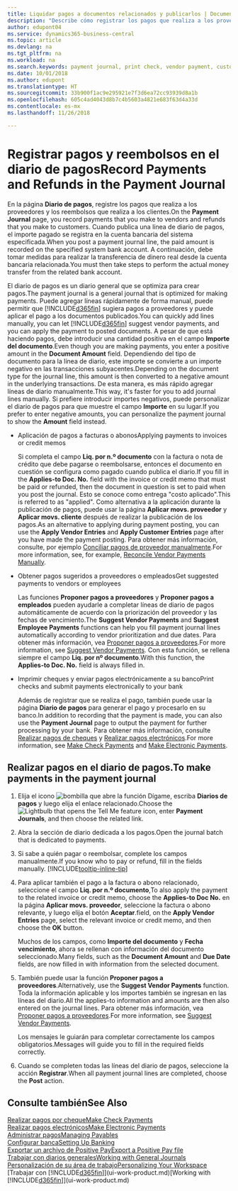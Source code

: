 ```yaml
---
title: Liquidar pagos a documentos relacionados y publicarlos | Documentos de Microsoft
description: "Describe cómo registrar los pagos que realiza a los proveedores y los reembolsos que realiza a los clientes."
author: edupont04
ms.service: dynamics365-business-central
ms.topic: article
ms.devlang: na
ms.tgt_pltfrm: na
ms.workload: na
ms.search.keywords: payment journal, print check, vendor payment, customer refund, creditor, debt, balance due, AP
ms.date: 10/01/2018
ms.author: edupont
ms.translationtype: HT
ms.sourcegitcommit: 33b900f1ac9e295921e7f3d6ea72cc93939d8a1b
ms.openlocfilehash: 605c4ad4043d8b7c4b5603a4821e683f63d4a33d
ms.contentlocale: es-mx
ms.lasthandoff: 11/26/2018

---
```

# <a name="record-payments-and-refunds-in-the-payment-journal"></a><span data-ttu-id="8b2d5-103">Registrar pagos y reembolsos en el diario de pagos</span><span class="sxs-lookup"><span data-stu-id="8b2d5-103">Record Payments and Refunds in the Payment Journal</span></span>

<span data-ttu-id="8b2d5-104">En la página **Diario de pagos**, registre los pagos que realiza a los proveedores y los reembolsos que realiza a los clientes.</span><span class="sxs-lookup"><span data-stu-id="8b2d5-104">On the **Payment Journal** page, you record payments that you make to vendors and refunds that you make to customers.</span></span> <span data-ttu-id="8b2d5-105">Cuando publica una línea de diario de pagos, el importe pagado se registra en la cuenta bancaria del sistema especificada.</span><span class="sxs-lookup"><span data-stu-id="8b2d5-105">When you post a payment journal line, the paid amount is recorded on the specified system bank account.</span></span> <span data-ttu-id="8b2d5-106">A continuación, debe tomar medidas para realizar la transferencia de dinero real desde la cuenta bancaria relacionada.</span><span class="sxs-lookup"><span data-stu-id="8b2d5-106">You must then take steps to perform the actual money transfer from the related bank account.</span></span>  

<span data-ttu-id="8b2d5-107">El diario de pagos es un diario general que se optimiza para crear pagos.</span><span class="sxs-lookup"><span data-stu-id="8b2d5-107">The payment journal is a general journal that is optimized for making payments.</span></span> <span data-ttu-id="8b2d5-108">Puede agregar líneas rápidamente de forma manual, puede permitir que [!INCLUDE[d365fin](includes/d365fin_md.md)] sugiera pagos a proveedores y puede aplicar el pago a los documentos publicados.</span><span class="sxs-lookup"><span data-stu-id="8b2d5-108">You can quickly add lines manually, you can let [!INCLUDE[d365fin](includes/d365fin_md.md)] suggest vendor payments, and you can apply the payment to posted documents.</span></span> <span data-ttu-id="8b2d5-109">A pesar de que está haciendo pagos, debe introducir una cantidad positiva en el campo **Importe del documento**.</span><span class="sxs-lookup"><span data-stu-id="8b2d5-109">Even though you are making payments, you enter a positive amount in the **Document Amount** field.</span></span> <span data-ttu-id="8b2d5-110">Dependiendo del tipo de documento para la línea de diario, este importe se convierte a un importe negativo en las transacciones subyacentes.</span><span class="sxs-lookup"><span data-stu-id="8b2d5-110">Depending on the document type for the journal line, this amount is then converted to a negative amount in the underlying transactions.</span></span> <span data-ttu-id="8b2d5-111">De esta manera, es más rápido agregar líneas de diario manualmente.</span><span class="sxs-lookup"><span data-stu-id="8b2d5-111">This way, it's faster for you to add journal lines manually.</span></span> <span data-ttu-id="8b2d5-112">Si prefiere introducir importes negativos, puede personalizar el diario de pagos para que muestre el campo **Importe** en su lugar.</span><span class="sxs-lookup"><span data-stu-id="8b2d5-112">If you prefer to enter negative amounts, you can personalize the payment journal to show the **Amount** field instead.</span></span>  

- <span data-ttu-id="8b2d5-113">Aplicación de pagos a facturas o abonos</span><span class="sxs-lookup"><span data-stu-id="8b2d5-113">Applying payments to invoices or credit memos</span></span>

    <span data-ttu-id="8b2d5-114">Si completa el campo **Liq. por n.º documento** con la factura o nota de crédito que debe pagarse o reembolsarse, entonces el documento en cuestión se configura como pagado cuando publica el diario.</span><span class="sxs-lookup"><span data-stu-id="8b2d5-114">If you fill in the **Applies-to Doc. No.** field with the invoice or credit memo that must be paid or refunded, then the document in question is set to paid when you post the journal.</span></span> <span data-ttu-id="8b2d5-115">Esto se conoce como entrega "costo aplicado".</span><span class="sxs-lookup"><span data-stu-id="8b2d5-115">This is referred to as "applied".</span></span> <span data-ttu-id="8b2d5-116">Como alternativa a la aplicación durante la publicación de pagos, puede usar la página **Aplicar movs. proveedor** y **Aplicar movs. cliente** después de realizar la publicación de los pagos.</span><span class="sxs-lookup"><span data-stu-id="8b2d5-116">As an alternative to applying during payment posting, you can use the **Apply Vendor Entries** and **Apply Customer Entries** page after you have made the payment posting.</span></span> <span data-ttu-id="8b2d5-117">Para obtener más información, consulte, por ejemplo [Conciliar pagos de proveedor manualmente](payables-how-apply-purchase-transactions-manually.md).</span><span class="sxs-lookup"><span data-stu-id="8b2d5-117">For more information, see, for example, [Reconcile Vendor Payments Manually](payables-how-apply-purchase-transactions-manually.md).</span></span>  

- <span data-ttu-id="8b2d5-118">Obtener pagos sugeridos a proveedores o empleados</span><span class="sxs-lookup"><span data-stu-id="8b2d5-118">Get suggested payments to vendors or employees</span></span> 

    <span data-ttu-id="8b2d5-119">Las funciones **Proponer pagos a proveedores** y **Proponer pagos a empleados** pueden ayudarle a completar líneas de diario de pagos automáticamente de acuerdo con la priorización del proveedor y las fechas de vencimiento.</span><span class="sxs-lookup"><span data-stu-id="8b2d5-119">The **Suggest Vendor Payments** and **Suggest Employee Payments** functions can help you fill payment journal lines automatically according to vendor prioritization and due dates.</span></span> <span data-ttu-id="8b2d5-120">Para obtener más información, vea [Proponer pagos a proveedores](payables-how-suggest-vendor-payments.md).</span><span class="sxs-lookup"><span data-stu-id="8b2d5-120">For more information, see [Suggest Vendor Payments](payables-how-suggest-vendor-payments.md).</span></span> <span data-ttu-id="8b2d5-121">Con esta función, se rellena siempre el campo **Liq. por nº documento**.</span><span class="sxs-lookup"><span data-stu-id="8b2d5-121">With this function, the **Applies-to Doc. No.** field is always filled in.</span></span>  

- <span data-ttu-id="8b2d5-122">Imprimir cheques y enviar pagos electrónicamente a su banco</span><span class="sxs-lookup"><span data-stu-id="8b2d5-122">Print checks and submit payments electronically to your bank</span></span>

    <span data-ttu-id="8b2d5-123">Además de registrar que se realiza el pago, también puede usar la página **Diario de pagos** para generar el pago y procesarlo en su banco.</span><span class="sxs-lookup"><span data-stu-id="8b2d5-123">In addition to recording that the payment is made, you can also use the **Payment Journal** page to output the payment for further processing by your bank.</span></span> <span data-ttu-id="8b2d5-124">Para obtener más información, consulte [Realizar pagos de cheques](payables-how-work-checks.md) y [Realizar pagos electrónicos](payables-how-export-payments-bank-file.md).</span><span class="sxs-lookup"><span data-stu-id="8b2d5-124">For more information, see [Make Check Payments](payables-how-work-checks.md) and [Make Electronic Payments](payables-how-export-payments-bank-file.md).</span></span>  

## <a name="to-make-payments-in-the-payment-journal"></a><span data-ttu-id="8b2d5-125">Realizar pagos en el diario de pagos.</span><span class="sxs-lookup"><span data-stu-id="8b2d5-125">To make payments in the payment journal</span></span> 

1. <span data-ttu-id="8b2d5-126">Elija el icono ![bombilla que abre la función Dígame](media/ui-search/search_small.png "Dígame que desea hacer"), escriba **Diarios de pagos** y luego elija el enlace relacionado.</span><span class="sxs-lookup"><span data-stu-id="8b2d5-126">Choose the ![Lightbulb that opens the Tell Me feature](media/ui-search/search_small.png "Tell me what you want to do") icon, enter **Payment Journals**, and then choose the related link.</span></span>
2. <span data-ttu-id="8b2d5-127">Abra la sección de diario dedicada a los pagos.</span><span class="sxs-lookup"><span data-stu-id="8b2d5-127">Open the journal batch that is dedicated to payments.</span></span>
3. <span data-ttu-id="8b2d5-128">Si sabe a quién pagar o reembolsar, complete los campos manualmente.</span><span class="sxs-lookup"><span data-stu-id="8b2d5-128">If you know who to pay or refund, fill in the fields manually.</span></span> [!INCLUDE[tooltip-inline-tip](includes/tooltip-inline-tip_md.md)]
4. <span data-ttu-id="8b2d5-129">Para aplicar también el pago a la factura o abono relacionado, seleccione el campo **Liq. por n.º documento**,</span><span class="sxs-lookup"><span data-stu-id="8b2d5-129">To also apply the payment to the related invoice or credit memo, choose the **Applies-to Doc No.**</span></span> <span data-ttu-id="8b2d5-130">en la página **Aplicar movs. proveedor**, seleccione la factura o abono relevante, y luego elija el botón **Aceptar**.</span><span class="sxs-lookup"><span data-stu-id="8b2d5-130">field, on the **Apply Vendor Entries** page, select the relevant invoice or credit memo, and then choose the **OK** button.</span></span>

    <span data-ttu-id="8b2d5-131">Muchos de los campos, como **Importe del documento** y **Fecha vencimiento**, ahora se rellenan con información del documento seleccionado.</span><span class="sxs-lookup"><span data-stu-id="8b2d5-131">Many fields, such as the **Document Amount** and **Due Date** fields, are now filled in with information from the selected document.</span></span>
5. <span data-ttu-id="8b2d5-132">También puede usar la función **Proponer pagos a proveedores**.</span><span class="sxs-lookup"><span data-stu-id="8b2d5-132">Alternatively, use the **Suggest Vendor Payments** function.</span></span> <span data-ttu-id="8b2d5-133">Toda la información aplicable y los importes también se ingresan en las líneas del diario.</span><span class="sxs-lookup"><span data-stu-id="8b2d5-133">All the applies-to information and amounts are then also entered on the journal lines.</span></span> <span data-ttu-id="8b2d5-134">Para obtener más información, vea [Proponer pagos a proveedores](payables-how-suggest-vendor-payments.md).</span><span class="sxs-lookup"><span data-stu-id="8b2d5-134">For more information, see [Suggest Vendor Payments](payables-how-suggest-vendor-payments.md).</span></span>

    <span data-ttu-id="8b2d5-135">Los mensajes le guiarán para completar correctamente los campos obligatorios.</span><span class="sxs-lookup"><span data-stu-id="8b2d5-135">Messages will guide you to fill in the required fields correctly.</span></span>
6.  <span data-ttu-id="8b2d5-136">Cuando se completen todas las líneas del diario de pagos, seleccione la acción **Registrar**.</span><span class="sxs-lookup"><span data-stu-id="8b2d5-136">When all payment journal lines are completed, choose the **Post** action.</span></span>

## <a name="see-also"></a><span data-ttu-id="8b2d5-137">Consulte también</span><span class="sxs-lookup"><span data-stu-id="8b2d5-137">See Also</span></span>
[<span data-ttu-id="8b2d5-138">Realizar pagos por cheque</span><span class="sxs-lookup"><span data-stu-id="8b2d5-138">Make Check Payments</span></span>](payables-how-work-checks.md)  
[<span data-ttu-id="8b2d5-139">Realizar pagos electrónicos</span><span class="sxs-lookup"><span data-stu-id="8b2d5-139">Make Electronic Payments</span></span>](payables-how-export-payments-bank-file.md)  
[<span data-ttu-id="8b2d5-140">Administrar pagos</span><span class="sxs-lookup"><span data-stu-id="8b2d5-140">Managing Payables</span></span>](payables-manage-payables.md)  
[<span data-ttu-id="8b2d5-141">Configurar banca</span><span class="sxs-lookup"><span data-stu-id="8b2d5-141">Setting Up Banking</span></span>](bank-setup-banking.md)  
[<span data-ttu-id="8b2d5-142">Exportar un archivo de Positive Pay</span><span class="sxs-lookup"><span data-stu-id="8b2d5-142">Export a Positive Pay file</span></span>](finance-how-positive-pay.md)  
[<span data-ttu-id="8b2d5-143">Trabajar con diarios generales</span><span class="sxs-lookup"><span data-stu-id="8b2d5-143">Working with General Journals</span></span>](ui-work-general-journals.md)  
[<span data-ttu-id="8b2d5-144">Personalización de su área de trabajo</span><span class="sxs-lookup"><span data-stu-id="8b2d5-144">Personalizing Your Workspace</span></span>](ui-personalization-user.md)  
<span data-ttu-id="8b2d5-145">[Trabajar con [!INCLUDE[d365fin](includes/d365fin_md.md)]](ui-work-product.md)</span><span class="sxs-lookup"><span data-stu-id="8b2d5-145">[Working with [!INCLUDE[d365fin](includes/d365fin_md.md)]](ui-work-product.md)</span></span>  

